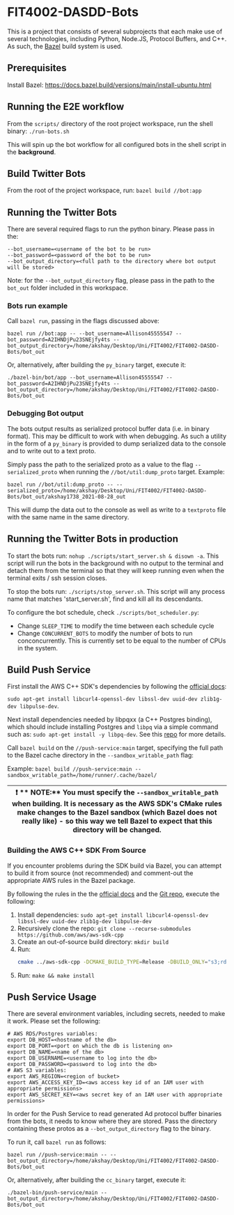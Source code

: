 # FIT4002-DASDD-Bots

This is a project that consists of several subprojects that each make use of several technologies, including Python,
Node.JS, Protocol Buffers, and C++. As such, the [Bazel](https://bazel.build/) build system is used.

## Prerequisites

Install Bazel: https://docs.bazel.build/versions/main/install-ubuntu.html

## Running the E2E workflow

From the `scripts/` directory of the root project workspace, run the shell binary:
`./run-bots.sh`

This will spin up the bot workflow for all configured bots in the shell script in the **background**.

## Build Twitter Bots

From the root of the project workspace, run: `bazel build //bot:app`

## Running the Twitter Bots

There are several required flags to run the python binary. Please pass in the:

```shell
--bot_username=<username of the bot to be run>
--bot_password=<password of the bot to be run>
--bot_output_directory=<full path to the directory where bot output will be stored>
```

Note: for the `--bot_output_directory` flag, please pass in the path to the `bot_out` folder included in this workspace.

### Bots run example

Call `bazel run`, passing in the flags discussed above:

```shell
bazel run //bot:app -- --bot_username=Allison45555547 --bot_password=A2IHNDjPu23SNEjfy4ts --bot_output_directory=/home/akshay/Desktop/Uni/FIT4002/FIT4002-DASDD-Bots/bot_out
```

Or, alternatively, after building the `py_binary` target, execute it:

```shell
./bazel-bin/bot/app --bot_username=Allison45555547 --bot_password=A2IHNDjPu23SNEjfy4ts --bot_output_directory=/home/akshay/Desktop/Uni/FIT4002/FIT4002-DASDD-Bots/bot_out
```

### Debugging Bot output

The bots output results as serialized protocol buffer data (i.e. in binary format). This may be difficult to work with
when debugging. As such a utility in the form of a `py_binary` is provided to dump serialized data to the console and to
write out to a text proto.

Simply pass the path to the serialized proto as a value to the flag `--serialized_proto` when running
the `//bot/util:dump_proto` target. Example:

```shell
bazel run //bot/util:dump_proto -- --serialized_proto=/home/akshay/Desktop/Uni/FIT4002/FIT4002-DASDD-Bots/bot_out/akshay1738_2021-08-28_out
```

This will dump the data out to the console as well as write to a `textproto` file with the same name in the same
directory.

## Running the Twitter Bots in production

To start the bots run: `nohup ./scripts/start_server.sh & disown -a`. This script will run the bots in the background with no output to the terminal and detach them from the terminal so that they will keep running even when the terminal exits / ssh session closes.

To stop the bots run: `./scripts/stop_server.sh`. This script will any process name that matches 'start_server.sh', find and kill all its descendants.

To configure the bot schedule, check `./scripts/bot_scheduler.py`:

- Change `SLEEP_TIME` to modify the time between each schedule cycle
- Change `CONCURRENT_BOTS` to modify the number of bots to run conconcurrently. This is currently set to be equal to the number of CPUs in the system.

## Build Push Service

First install the AWS C++ SDK's dependencies by following
the [official docs](https://docs.aws.amazon.com/sdk-for-cpp/v1/developer-guide/setup-linux.html):

`sudo apt-get install libcurl4-openssl-dev libssl-dev uuid-dev zlib1g-dev libpulse-dev`.

Next install dependencies needed by libpqxx (a C++ Postgres binding), which should include installing Postgres
and `libpq` via a simple command such as: `sudo apt-get install -y libpq-dev`. See
this [repo](https://github.com/aksh0001/libpqxx-bazel) for more details.

Call `bazel build` on the `//push-service:main` target, specifying the full path to the Bazel cache directory in
the `--sandbox_writable_path` flag:

Example: `bazel build //push-service:main --sandbox_writable_path=/home/runner/.cache/bazel/`

| :exclamation: ** NOTE:** You must specify the `--sandbox_writable_path` when building. It is necessary as the AWS SDK's CMake rules make changes to the Bazel sandbox (which Bazel does not really like) - so this way we tell Bazel to expect that this directory will be changed. |
|-----------------------------------------|

### Building the AWS C++ SDK From Source

If you encounter problems during the SDK build via Bazel, you can attempt to build it from source (not recommended) and
comment-out the appropriate AWS rules in the Bazel package.

By following the rules in the
the [official docs](https://docs.aws.amazon.com/sdk-for-cpp/v1/developer-guide/setup-linux.html) and
the [Git repo](https://github.com/aws/aws-sdk-cpp), execute the following:

1. Install dependencies: `sudo apt-get install libcurl4-openssl-dev libssl-dev uuid-dev zlib1g-dev libpulse-dev`
2. Recursively clone the repo: `git clone --recurse-submodules https://github.com/aws/aws-sdk-cpp`
3. Create an out-of-source build directory: `mkdir build`
4. Run:
   ```bash
   cmake ../aws-sdk-cpp -DCMAKE_BUILD_TYPE=Release -DBUILD_ONLY="s3;rds" -DBUILD_SHARED_LIBS=ON -DENABLE_TESTING=OFF
   ```
5. Run: `make && make install`

## Push Service Usage

There are several environment variables, including secrets, needed to make it work. Please set the following:

```shell
# AWS RDS/Postgres variables:
export DB_HOST=<hostname of the db>
export DB_PORT=<port on which the db is listening on>
export DB_NAME=<name of the db>
export DB_USERNAME=<username to log into the db>
export DB_PASSWORD=<password to log into the db>
# AWS S3 variables:
export AWS_REGION=<region of bucket>
export AWS_ACCESS_KEY_ID=<aws access key id of an IAM user with appropriate permissions> 
export AWS_SECRET_KEY=<aws secret key of an IAM user with appropriate permissions>
```

In order for the Push Service to read generated Ad protocol buffer binaries from the bots, it needs to know where they
are stored. Pass the directory containing these protos as a `--bot_output_directory` flag to the binary.

To run it, call `bazel run` as follows:

```shell
bazel run //push-service:main -- --bot_output_directory=/home/akshay/Desktop/Uni/FIT4002/FIT4002-DASDD-Bots/bot_out
```

Or, alternatively, after building the `cc_binary` target, execute it:

```shell
./bazel-bin/push-service/main --bot_output_directory=/home/akshay/Desktop/Uni/FIT4002/FIT4002-DASDD-Bots/bot_out
```